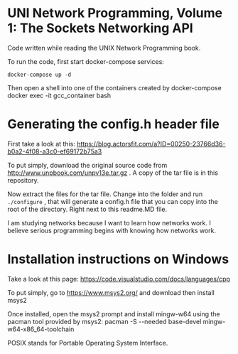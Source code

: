 # UNI Network Programming, Volume 1: The Sockets Networking API 

Code written while reading the UNIX Network Programming book.


To run the code, first start docker-compose services:

`docker-compose up -d`

Then open a shell into one of the containers created by docker-compose 
docker exec -it gcc_container bash 



# Generating the config.h header file 
First take a look at this: 
https://blog.actorsfit.com/a?ID=00250-23766d36-b0a2-4f08-a3c0-ef69172b75a3

To put simply, download the original source code from http://www.unpbook.com/unpv13e.tar.gz . A copy of the tar file is in this repository.

Now extract the files for the tar file. Change into the folder and run `./configure` , that will generate a config.h file that you can copy into the root of the directory. Right next to this readme.MD file.


I am studying networks because I want to learn how 
networks work. I believe serious programming begins with
knowing how networks work.


# Installation instructions on Windows
Take a look at this page: https://code.visualstudio.com/docs/languages/cpp

To put simply, go to https://www.msys2.org/ and download then install msys2

Once installed, open the msys2 prompt and install mingw-w64 using the pacman tool provided by msys2:
pacman -S --needed base-devel mingw-w64-x86_64-toolchain


POSIX stands for Portable Operating System Interface.
